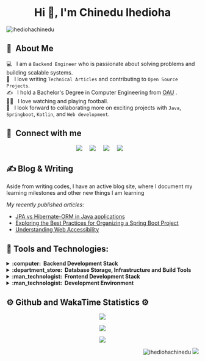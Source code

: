 <h1 align="center"> Hi 👋, I'm Chinedu Ihedioha</h1>
<p align="left"> <img src="https://komarev.com/ghpvc/?username=Chinex-Boroja&label=Profile%20views&color=0e75b6&style=flat" alt="ihediohachinedu" />

## :space_invader: &nbsp;About Me

:computer: &nbsp; I am a `Backend Engineer` who is passionate about solving problems and building scalable systems.\
:seedling: &nbsp; I love writing `Technical Articles` and contributing to `Open Source Projects`.\
:writing_hand: &nbsp; I hold a Bachelor's Degree in Computer Engineering from [OAU](https://oauife.edu.ng/) .\
:family_man_boy: &nbsp; I love watching and playing football.\
:palms_up_together: &nbsp; I look forward to collaborating more on exciting projects with `Java`, `Springboot`, `Kotlin`, and `Web development`.

## :handshake: &nbsp;Connect with me

<p align="center">
  <a href="https://twitter.com/Chinex_Boroja"><img src="https://img.shields.io/badge/twitter-%233B5998.svg?&style=for-the-badge&logo=twitter&logoColor=white" /></a>&nbsp;&nbsp;&nbsp;&nbsp;
  <a href="https://chinexboroja24.hashnode.dev/"><img src="https://img.shields.io/badge/hashnode-%23dc2645.svg?&style=for-the-badge&logo=hashnode&logoColor=white" /></a>&nbsp;&nbsp;&nbsp;&nbsp;
  <a href="https://medium.com/@ihediohachinedu21/"><img src="https://img.shields.io/badge/medium-%23dc2645.svg?&style=for-the-badge&logo=medium&logoColor=white" /></a>&nbsp;&nbsp;&nbsp;&nbsp;
  <a href="https://www.linkedin.com/in/chinedu-inno-ihedioha24/"><img src="https://img.shields.io/badge/linkedin-%230077B5.svg?&style=for-the-badge&logo=linkedin&logoColor=white" /></a>&nbsp;&nbsp;&nbsp;&nbsp;
</p>

## &#x270d; Blog & Writing

Aside from writing codes, I have an active blog site, where I document my learning milestones and other new things I am learning

_My recently published articles_:

<!-- BLOG-POST-LIST:START -->
- [JPA vs Hibernate-ORM in Java applications](https://medium.com/@ihediohachinedu21/understanding-the-key-differences-jpa-vs-hibernate-orm-in-java-applications-f7c56b980dad)
- [Exploring the Best Practices for Organizing a Spring Boot Project](https://chinexboroja24.hashnode.dev/exploring-the-best-practices-for-organizing-a-spring-boot-project)
- [Understanding Web Accessibility](https://chinexboroja24.hashnode.dev/understanding-web-accessibility)
<!-- BLOG-POST-LIST:END -->

## :toolbox: Tools and Technologies:

<details>
  <summary><b>:computer: &nbsp;Backend Development Stack</b></summary>
  <br/>

![Java](https://img.shields.io/badge/JAVA-007396.svg?&style=flat&logo=java&logoColor=white)&nbsp;
![Kotlin](https://img.shields.io/badge/KOTLIN-0095D5.svg?&style=flat&logo=kotlin&logoColor=white)&nbsp;
![Thymeleaf](https://img.shields.io/badge/THYMELEAF-6DB33F.svg?&style=flat&logo=thymeleaf&logoColor=white)&nbsp;
![SpringBoot](https://img.shields.io/badge/SPRINGBOOT-6DB33F.svg?&style=flat&logo=spring-boot&logoColor=white)&nbsp;
![SpringSecurity](https://img.shields.io/badge/SPRING_SECURITY-6DB33F.svg?&style=flat&logo=spring-security&logoColor=white)&nbsp;
![Spring](https://img.shields.io/badge/SPRING-6DB33F.svg?&style=flat&logo=spring&logoColor=white)&nbsp;


</details>

<details>
  <summary><b>:department_store: &nbsp;Database Storage, Infrastructure and Build Tools</b></summary>
  <br/>

![Postgres](https://img.shields.io/badge/POSTGRES-%23316192.svg?&style=flat&logo=postgresql&logoColor=white)
![MySQL](https://img.shields.io/badge/MYSQL-4479A1.svg?&style=flat&logo=mysql&logoColor=white)
![Git](https://img.shields.io/badge/GIT-%23F05033.svg?&style=flat&logo=git&logoColor=white)&nbsp;
![GitHub](https://img.shields.io/badge/GITHUB-%23121011.svg?&style=flat&logo=github&logoColor=white)&nbsp;
![Docker](https://img.shields.io/badge/DOCKER-2496ED.svg?&style=flat&logo=docker&logoColor=white)&nbsp;
![Maven](https://img.shields.io/badge/MAVEN-C71A36.svg?&style=flat&logo=apache-maven)&nbsp;
![Gradle](https://img.shields.io/badge/GRADLE-02303A.svg?&style=flat&logo=gradle)&nbsp;
![LINUX](https://img.shields.io/badge/LINUX-FCC624?style=flat-square&logo=linux&logoColor=black)
</details>

<details>
  <summary><b>:man_technologist: &nbsp;Frontend Development Stack</b></summary>
  <br/>
 
![HTML5](https://img.shields.io/badge/HTML5-E34F26.svg?&style=flat&logo=html5&logoColor=white)&nbsp;
![CSS3](https://img.shields.io/badge/CSS3-%231572B6.svg?&style=flat&logo=css3&logoColor=white)&nbsp;
![SASS](https://img.shields.io/badge/SASS-CC6699.svg?&style=flat&logo=sass&logoColor=white)&nbsp;
![JavaScript](https://img.shields.io/badge/JAVASCRIPT-323330.svg?&style=flat&logo=javascript&logoColor=%23F7DF1E)&nbsp;
</details>

<details>
  <summary><b>:man_technologist: &nbsp;Development Environment</b></summary>
  <br/>

![IntelliJ](https://img.shields.io/badge/INTELLIJ-000000.svg?&style=flat&logo=intellij-idea)&nbsp;
![VSCode](https://img.shields.io/badge/VSCODE-007ACC.svg?&style=flat&logo=visual-studio-code)&nbsp;
![Android Studio](https://img.shields.io/badge/ANDROID_STUDIO-2C2255.svg?&style=flat&logo=android-studio)&nbsp;

</details>

## :gear: Github and WakaTime Statistics :gear:

 <p align="center"> <img src="https://github-readme-streak-stats.herokuapp.com/?user=chinex-boroja&theme=nightowl&border_radius=10" /> </p>
    <p align="center">
<!--         <img src="https://github-readme-stats.vercel.app/api?username=chinex-boroja&hide_title=true&show_icons=true&include_all_commits=true&count_private=true&line_height=21&theme=nightowl&border_radius=10" />  -->
        <img src="https://github-readme-stats.vercel.app/api/top-langs/?username=chinex-boroja&hide=html&layout=compact&langs_count=8&theme=nightowl&border_radius=10" />
    </p>
    <p align = "center">
    <img src="https://github-readme-stats.vercel.app/api/wakatime?username=ChinexBoroja&theme=nightowl&border_radius=10"/></p>
    
 <!-- <p align = "center">
    <img align="center" src="https://github-readme-stats.vercel.app/api/top-langs/?username=Chinex-Boroja&theme=github_dark&border_radius=10" />
  </p> -->
<!-- <p align = "center">
    <img src="https://github-readme-stats.vercel.app/api/wakatime?username=ChinexBoroja&theme=github_dark&border_radius=10"/>
</p> -->


<p align="right">
<img src="https://komarev.com/ghpvc/?username=Chinex-Boroja&label=Profile%20views&color=0e75b6&style=flat" alt="ihediohachinedu" />
<img src="https://badges.pufler.dev/visits/chinex-boroja/chinex-boroja?color=black&logo=github" />

</p>
  

  
